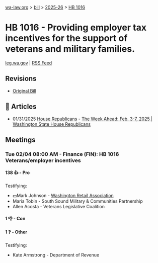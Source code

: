 [wa-law.org](/) > [bill](/bill/) > [2025-26](/bill/2025-26/) > [HB 1016](/bill/2025-26/hb/1016/)

# HB 1016 - Providing employer tax incentives for the support of veterans and military families.
[leg.wa.gov](https://app.leg.wa.gov/billsummary?BillNumber=1016&Year=2025&Initiative=false) | [RSS Feed](./rss.xml)

## Revisions
* [Original Bill](1/)

## 📰 Articles
* 01/31/2025 [House Republicans](/org/house_republicans/) - [The Week Ahead: Feb. 3-7, 2025 | Washington State House Republicans](https://houserepublicans.wa.gov/week/the-week-ahead-feb-3-7-2025/#:~:text=HB%201016)

## Meetings
### Tue 02/04 08:00 AM - Finance (FIN): HB 1016 Veterans/employer incentives
#### 138 👍 - Pro
Testifying:
* 💵Mark Johnson - [Washington Retail Association](/org/washington_retail_association/)
* Maria Tobin - South Sound Military & Communities Partnership
* Allen Acosta - Veterans Legislative Coalition

#### 1 👎 - Con

#### 1 ❓ - Other
Testifying:
* Kate Armstrong - Department of Revenue
